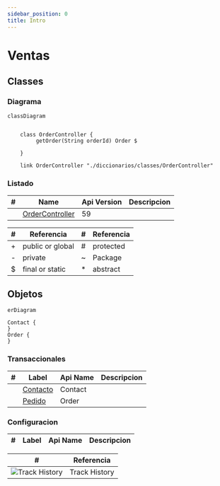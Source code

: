 ```yaml
---
sidebar_position: 0
title: Intro
---
```


# Ventas
<!-- START autogenerated-classes -->

## Classes

### Diagrama

```mermaid
classDiagram


    class OrderController {
         getOrder(String orderId) Order $

    }

    link OrderController "./diccionarios/classes/OrderController" 
```

### Listado

| #   | Name | Api Version | Descripcion |
| --- | ----- | ----------- | ----------- |
| <div class="icons"></div> | [OrderController](./diccionarios/classes/OrderController) |59||

| #  | Referencia       | #  | Referencia |
| -- | ---------------- | -- | ---------- |
| +  | public or global | #  | protected  |
| -  | private          | ~  | Package    |
| $  | final or static  | *  | abstract   |

<!-- END autogenerated-classes -->
<!-- START autogenerated-objects -->

## Objetos

```mermaid
erDiagram

Contact {
}
Order {
}

```

### Transaccionales

| #   | Label | Api Name | Descripcion |
| --- | ----- | -------- | ----------- |
| <div class="icons"></div> | [Contacto](/diccionarios/objects/Contact) | Contact ||
| <div class="icons"></div> | [Pedido](/diccionarios/objects/Order) | Order ||

### Configuracion

| #   | Label | Api Name | Descripcion |
| --- | ----- | -------- | ----------- |

| #                                                              | Referencia    |
| -------------------------------------------------------------- | ------------- |
| <div class="icons">![Track History](/img/tracker_60.png)</div> | Track History |

<!-- END autogenerated-objects -->